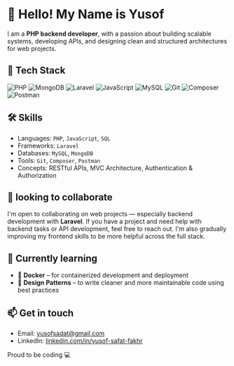 <!--
**yusofsf/yusofsf** is a ✨ _special_ ✨ repository because its `README.md` (this file) appears on your GitHub profile.

Here are some ideas to get you started:

- 🔭 I’m currently working on ...
- 🌱 I’m currently learning ...
- 👯 I’m looking to collaborate on ...
- 🤔 I’m looking for help with ...
- 💬 Ask me about ...
- 📫 How to reach me: ...
- 😄 Pronouns: ...
- ⚡ Fun fact: ...
-->
# 👋 Hello! My Name is Yusof

I am a **PHP backend developer**, with a passion about building scalable systems, developing APIs, and designing clean and structured architectures for web projects.

## 🚀 Tech Stack

![PHP](https://img.shields.io/badge/PHP-777BB4?style=for-the-badge&logo=php&logoColor=white)
![MongoDB](https://img.shields.io/badge/MongoDB-47A248?style=for-the-badge&logo=mongodb&logoColor=white)
![Laravel](https://img.shields.io/badge/Laravel-FC494E?style=for-the-badge&logo=laravel&logoColor=white)
![JavaScript](https://img.shields.io/badge/JavaScript-F7DF1E?style=for-the-badge&logo=javascript&logoColor=black)
![MySQL](https://img.shields.io/badge/MySQL-4479A1?style=for-the-badge&logo=mysql&logoColor=white)
![Git](https://img.shields.io/badge/Git-F05032?style=for-the-badge&logo=git&logoColor=white)
![Composer](https://img.shields.io/badge/Composer-885630?style=for-the-badge&logo=composer&logoColor=white)
![Postman](https://img.shields.io/badge/Postman-FF6C37?style=for-the-badge&logo=postman&logoColor=white)


## 🛠 Skills
- Languages: `PHP`, `JavaScript`, `SQL`
- Frameworks: `Laravel`
- Databases: `MySQL`, `MongoDB`
- Tools: `Git`, `Composer`, `Postman`
- Concepts: RESTful APIs, MVC Architecture, Authentication & Authorization

## 👯 looking to collaborate
I'm open to collaborating on web projects — especially backend development with **Laravel**. If you have a project and need help with backend tasks or API development, feel free to reach out. I'm also gradually improving my frontend skills to be more helpful across the full stack.

## 🔧 Currently learning
- 🐳 **Docker** – for containerized development and deployment
- 🧩 **Design Patterns** – to write cleaner and more maintainable code using best practices

## 📫 Get in touch
- Email: yusofsadat@gmail.com  
- LinkedIn: [linkedin.com/in/yusof-safat-fakhr](https://linkedin.com/in/yusofs)  

Proud to be coding 💻

